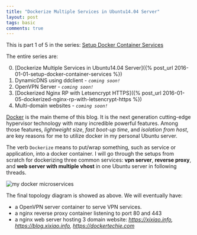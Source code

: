 ```yaml
---
title: "Dockerize Multiple Services in Ubuntu14.04 Server"
layout: post
tags: basic
comments: true
---
```



<p class="message">
This is part 1 of 5 in the series: <a href="/2016/01/01/setup-docker-container-services">Setup Docker Container Services</a>
</p>
The entire series are:

0. [Dockerize Multiple Services in Ubuntu14.04 Server]({% post_url 2016-01-01-setup-docker-container-services %})
1. DynamicDNS using ddclient - *`coming soon!`*
2. OpenVPN Server - *`coming soon!`*
3. [Dockerized Nginx RP with Letsencrypt HTTPS]({% post_url 2016-01-05-dockerized-nginx-rp-with-letsencrypt-https %})
4. Multi-domain websites - *`coming soon!`*

[Docker](https://www.docker.com/what-docker) is the main theme of this blog. It is the next generation cutting-edge hypervisor technology with many incredible powerful features. Among those features, *lightweight size*, *fast boot-up time*, and *isolation from host*, are key reasons for me to utilize docker in my personal Ubuntu server.

The verb `Dockerize` means to put/wrap something, such as service or application, into a docker container. I will go through the setups from scratch for dockerizing three common services: **vpn server**, **reverse proxy**, and **web server with multiple vhost** in one Ubuntu server in following threads.


![my docker microservices](//i.imgur.com/HoeXTwn.png "my docker microservices")

The final topology diagram is showed as above. We will eventually have:

- a OpenVPN server container to serve VPN services.
- a nginx reverse proxy container listening to port 80 and 443
- a nginx web server hosting 3 domain website: *https://xixiao.info, https://blog.xixiao.info, https://dockertechie.com*


